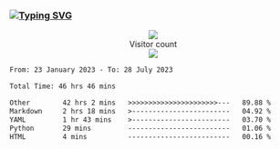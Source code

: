 ### <a href="https://git.io/typing-svg"><img src="https://readme-typing-svg.herokuapp.com?font=Fira+Code&pause=1000&width=435&lines=+Hi+%F0%9F%91%8B+There+is+Chenghow" alt="Typing SVG" /></a>
<p align="center"> 
  <img src="https://github-readme-stats.vercel.app/api?username=chenghow&show_icons=true"><br>
  Visitor count<br>
  <img src="https://profile-counter.glitch.me/chenghow/count.svg">
</p>

<!--START_SECTION:waka-->

```txt
From: 23 January 2023 - To: 28 July 2023

Total Time: 46 hrs 46 mins

Other        42 hrs 2 mins   >>>>>>>>>>>>>>>>>>>>>>---   89.88 %
Markdown     2 hrs 18 mins   >------------------------   04.92 %
YAML         1 hr 43 mins    >------------------------   03.70 %
Python       29 mins         -------------------------   01.06 %
HTML         4 mins          -------------------------   00.16 %
```

<!--END_SECTION:waka-->
